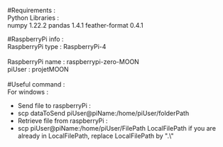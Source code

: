 #Requirements :<br/>
Python Libraries :<br/>
numpy 1.22.2
pandas 1.4.1
feather-format 0.4.1

#RaspberryPi info :<br/>
RaspberryPi type : RaspberryPi-4<br/>
<br/>
RaspberryPi name : raspberrypi-zero-MOON<br/>
piUser : projetMOON<br/>
<br/>
#Useful command :<br/>
For windows :<br/>

- Send file to raspberryPi :
- scp dataToSend piUser@piName:/home/piUser/folderPath
- Retrieve file from raspberryPi :
- scp piUser@piName:/home/piUser/FilePath LocalFilePath
  if you are already in LocalFilePath, replace LocalFilePath by ".\\"<br/>
